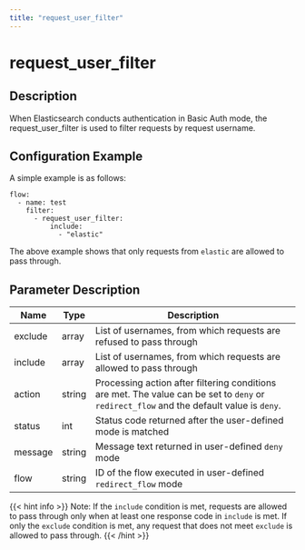 ```yaml
---
title: "request_user_filter"
---
```


# request_user_filter

## Description

When Elasticsearch conducts authentication in Basic Auth mode, the request_user_filter is used to filter requests by request username.

## Configuration Example

A simple example is as follows:

```
flow:
  - name: test
    filter:
      - request_user_filter:
          include:
            - "elastic"
```

The above example shows that only requests from `elastic` are allowed to pass through.

## Parameter Description

| Name    | Type   | Description                                                                                                                              |
| ------- | ------ | ---------------------------------------------------------------------------------------------------------------------------------------- |
| exclude | array  | List of usernames, from which requests are refused to pass through                                                                       |
| include | array  | List of usernames, from which requests are allowed to pass through                                                                       |
| action  | string | Processing action after filtering conditions are met. The value can be set to `deny` or `redirect_flow` and the default value is `deny`. |
| status  | int    | Status code returned after the user-defined mode is matched                                                                              |
| message | string | Message text returned in user-defined `deny` mode                                                                                        |
| flow    | string | ID of the flow executed in user-defined `redirect_flow` mode                                                                             |

{{< hint info >}}
Note: If the `include` condition is met, requests are allowed to pass through only when at least one response code in `include` is met.
If only the `exclude` condition is met, any request that does not meet `exclude` is allowed to pass through.
{{< /hint >}}
